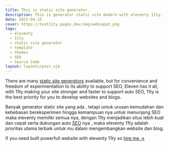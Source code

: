 ```yaml
---
title: This is static site generator.
description: This is generator static site modern with eleventy 11ty.
date: 2022-04-15
cover: https://text11ty.pages.dev/img/webcepat.png
tags:
  - eleventy
  - 11ty
  - static site generator
  - template
  - themes
  - SEO
  - Source Code
layout: layouts/post.njk
---
```


There are many [static site generators](https://11ty.dev/) available, but for convenience and freedom of experimentation to its ability to support SEO, Eleven has it all, with 11ty making your site stronger and faster to support auto SEO, 11ty is the best priority for you to develop websites and blogs.

Banyak generator static site yang ada , tetapi untuk urusan kemudahan dan kebebasan bereksperimen hingga kemampuan nya untuk menunjang SEO maka eleventy memiliki semua nya, dengan 11ty menjadikan situs lebih kuat dan cepat serta dukungan auto [SEO](https://11ty.dev/) nya , maka eleventy 11ty adalah prioritas utama terbaik untuk mu dalam mengembangkan website dan blog.

If you need built powerfull website with eleventy 11ty so [hire me →](https://www.fiverr.com/creativitas/design-your-modern-website-using-jekyll)
